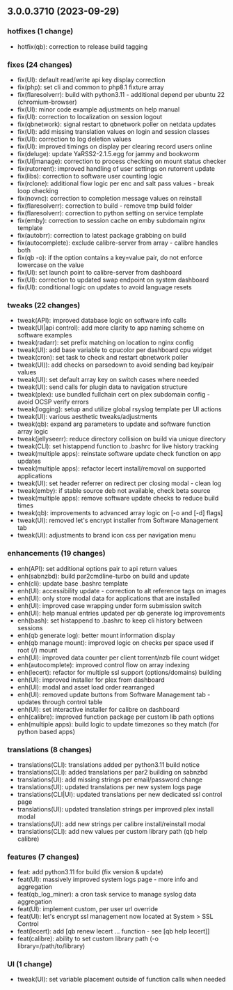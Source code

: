 ## 3.0.0.3710 (2023-09-29)

### hotfixes (1 change)

- hotfix(qb): correction to release build tagging

### fixes (24 changes)

- fix(UI): default read/write api key display correction
- fix(php): set cli and common to php8.1 fixture array
- fix(flaresolverr): build with python3.11 - additional depend per ubuntu 22 (chromium-browser)
- fix(UI): minor code example adjustments on help manual
- fix(UI): correction to localization on session logout
- fix(qbnetwork): signal restart to qbnetwork poller on netdata updates
- fix(UI): add missing translation values on login and session classes
- fix(UI): correction to log deletion values
- fix(UI): improved timings on display per clearing record users online
- fix(deluge): update YaRSS2-2.1.5.egg for jammy and bookworm
- fix(UI|manage): correction to process checking on mount status checker
- fix(rutorrent): improved handling of user settings on rutorrent update
- fix(libs): correction to software user counting logic
- fix(rclone): additional flow logic per enc and salt pass values - break loop checking
- fix(novnc): correction to completion message values on reinstall
- fix(flaresolverr): correction to build - remove tmp build folder
- fix(flaresolverr): correction to python setting on service template
- fix(emby): correction to session cache on emby subdomain nginx template
- fix(autobrr): correction to latest package grabbing on build
- fix(autocomplete): exclude calibre-server from array - calibre handles both
- fix(qb -o): if the option contains a key=value pair, do not enforce lowercase on the value
- fix(UI): set launch point to calibre-server from dashboard
- fix(UI): correction to updated swap endpoint on system dashboard
- fix(UI): conditional logic on updates to avoid language resets

### tweaks (22 changes)

- tweak(API): improved database logic on software info calls
- tweak(UI|api control): add more clarity to app naming scheme on software examples
- tweak(radarr): set prefix matching on location to nginx config
- tweak(UI): add base variable to cpucolor per dashboard cpu widget
- tweak(cron): set task to check and restart qbnetwork poller
- tweak(UI)): add checks on parsedown to avoid sending bad key/pair values
- tweak(UI): set default array key on switch cases where needed
- tweak(UI): send calls for plugin data to navigation structure
- tweak(plex): use bundled fullchain cert on plex subdomain config - avoid OCSP verify errors
- tweak(logging): setup and utilize global rsyslog template per UI actions
- tweak(UI): various aesthetic tweaks/adjustments
- tweak(qb): expand arg parameters to update and software function array logic
- tweak(jellyseerr): reduce directory collision on build via unique directory
- tweak(CLI): set histappend function to .bashrc for live history tracking
- tweak(multiple apps): reinstate software update check function on app updates
- tweak(multiple apps): refactor lecert install/removal on supported applications
- tweak(UI): set header referrer on redirect per closing modal - clean log
- tweak(emby): if stable source deb not available, check beta source
- tweak(multiple apps): remove software update checks to reduce build times
- tweak(qb): improvements to advanced array logic on [-o and [-d] flags]
- tweak(UI): removed let's encrypt installer from Software Management tab
- tweak(UI): adjustments to brand icon css per navigation menu

### enhancements (19 changes)

- enh(API): set additional options pair to api return values
- enh(sabnzbd): build par2cmdline-turbo on build and update
- enh(cli): update base .bashrc template
- enh(UI): accessibility update - correction to alt reference tags on images
- enh(UI): only store modal data for applications that are installed
- enh(UI): improved case wrapping under form submission switch
- enh(UI): help manual entries updated per qb generate log improvements
- enh(bash): set histappend to .bashrc to keep cli history between sessions
- enh(qb generate log): better mount information display
- enh(qb manage mount): improved logic on checks per space used if root (/) mount
- enh(UI): improved data counter per client torrent/nzb file count widget
- enh(autocomplete): improved control flow on array indexing
- enh(lecert): refactor for multiple ssl support (options/domains) building
- enh(UI): improved installer for plex from dashboard
- enh(UI): modal and asset load order rearranged
- enh(UI): removed update buttons from Software Management tab - updates through control table
- enh(UI): set interactive installer for calibre on dashboard
- enh(calibre): improved function package per custom lib path options
- enh(multiple apps): build logic to update timezones so they match (for python based apps)

### translations (8 changes)

- translations(CLI): translations added per python3.11 build notice
- translations(CLI): added translations per par2 building on sabnzbd
- translations(UI): add missing strings per email/password change
- translations(UI): updated translations per new system logs page
- translations(CLI|UI): updated translations per new dedicated ssl control page
- translations(UI): updated translation strings per improved plex install modal
- translations(UI): add new strings per calibre install/reinstall modal
- translations(CLI): add new values per custom library path (qb help calibre)

### features (7 changes)

- feat: add python3.11 for build (fix version & update)
- feat(UI): massively improved system logs page - more info and aggregation
- feat(qb_log_miner): a cron task service to manage syslog data aggregation
- feat(UI): implement custom, per user url override
- feat(UI): let's encrypt ssl management now located at System > SSL Control
- feat(lecert): add [qb renew lecert ... function - see [qb help lecert]]
- feat(calibre): ability to set custom library path (-o library=/path/to/library)

### UI (1 change)

- tweak(UI): set variable placement outside of function calls when needed
